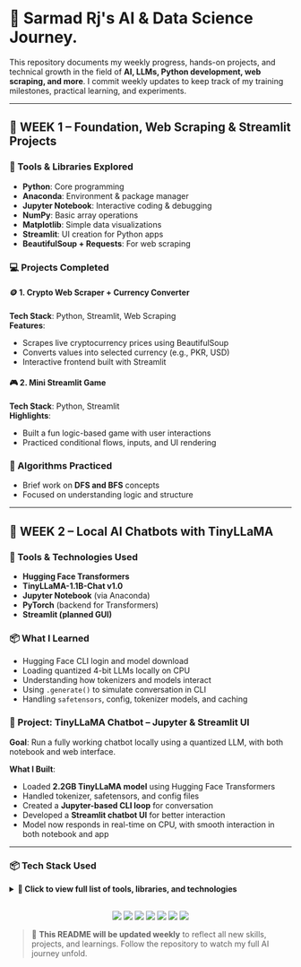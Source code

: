 <h1 align="left">🚀 Sarmad Rj's AI & Data Science Journey.</h1>

This repository documents my weekly progress, hands-on projects, and technical growth in the field of **AI, LLMs, Python development, web scraping, and more**. I commit weekly updates to keep track of my training milestones, practical learning, and experiments.

---

## 📅 WEEK 1 – Foundation, Web Scraping & Streamlit Projects

### 🔧 Tools & Libraries Explored
- **Python**: Core programming
- **Anaconda**: Environment & package manager
- **Jupyter Notebook**: Interactive coding & debugging
- **NumPy**: Basic array operations
- **Matplotlib**: Simple data visualizations
- **Streamlit**: UI creation for Python apps
- **BeautifulSoup + Requests**: For web scraping

### 💻 Projects Completed

#### 🪙 1. Crypto Web Scraper + Currency Converter  
**Tech Stack**: Python, Streamlit, Web Scraping  
**Features**:
- Scrapes live cryptocurrency prices using BeautifulSoup
- Converts values into selected currency (e.g., PKR, USD)
- Interactive frontend built with Streamlit

#### 🎮 2. Mini Streamlit Game  
**Tech Stack**: Python, Streamlit  
**Highlights**:
- Built a fun logic-based game with user interactions
- Practiced conditional flows, inputs, and UI rendering

### 🧠 Algorithms Practiced
- Brief work on **DFS and BFS** concepts
- Focused on understanding logic and structure

---

## 🤖 WEEK 2 – Local AI Chatbots with TinyLLaMA

### 🧰 Tools & Technologies Used
- **Hugging Face Transformers**
- **TinyLLaMA-1.1B-Chat v1.0**
- **Jupyter Notebook** (via Anaconda)
- **PyTorch** (backend for Transformers)
- **Streamlit (planned GUI)**

### 📦 What I Learned
- Hugging Face CLI login and model download
- Loading quantized 4-bit LLMs locally on CPU
- Understanding how tokenizers and models interact
- Using `.generate()` to simulate conversation in CLI
- Handling `safetensors`, config, tokenizer models, and caching

### 🧪 Project: TinyLLaMA Chatbot – Jupyter & Streamlit UI  

**Goal**: Run a fully working chatbot locally using a quantized LLM, with both notebook and web interface.

**What I Built**:
- Loaded **2.2GB TinyLLaMA model** using Hugging Face Transformers
- Handled tokenizer, safetensors, and config files
- Created a **Jupyter-based CLI loop** for conversation
- Developed a **Streamlit chatbot UI** for better interaction
- Model now responds in real-time on CPU, with smooth interaction in both notebook and app

---
### 📦 Tech Stack Used

<details>
<summary><strong>📘 Click to view full list of tools, libraries, and technologies</strong></summary>

<br>

| Category                    | Tools / Libraries / Technologies                              |
| --------------------------- | ------------------------------------------------------------- |
| **💻 Language**             | `Python 3.10` `Python 3.11` `Python 3.13`                                                 |
| **🧠 LLMs & AI**            | `Hugging Face Transformers`, `TinyLLaMA-1.1B-Chat`, `PyTorch` |
| **📊 Data & Visualization** | `NumPy`, `Matplotlib`                                         |
| **🌐 Web Scraping**         | `BeautifulSoup`, `Requests`                                   |
| **🧪 Model Optimization**   | `safetensors`, `Tokenizer`, `Quantized 4-bit LLM`             |
| **📓 Dev Environment**      | `Jupyter Notebook`, `Anaconda`                                |
| **🖼 UI Framework**         | `Streamlit` (Notebook & planned GUI)                          |

</details>
<br>

<p align="center">
  <!-- Royal Green Style Badges (Modern SVG) -->
<img src="https://img.shields.io/badge/Python-3-1f441a?style=for-the-badge&logo=python&logoColor=royalgreen" />
<img src="https://img.shields.io/badge/Streamlit-Framework-1f441a?style=for-the-badge&logo=streamlit&logoColor=royalgreen" />
<img src="https://img.shields.io/badge/Jupyter-Notebook-1f441a?style=for-the-badge&logo=jupyter&logoColor=royalgreen" />
<img src="https://img.shields.io/badge/Numpy-Library-1f441a?style=for-the-badge&logo=numpy&logoColor=royalgreen" />
<img src="https://img.shields.io/badge/Matplotlib-Graphing-1f441a?style=for-the-badge&logo=plotly&logoColor=royalgreen" />
<img src="https://img.shields.io/badge/Anaconda-Env-1f441a?style=for-the-badge&logo=anaconda&logoColor=royalgreen" />
<img src="https://img.shields.io/badge/Huggingface-TinyLLaMA-1f441a?style=for-the-badge&logo=huggingface&logoColor=royalgreen" />
<!-- <img src="https://img.shields.io/badge/GitHub-AI--Learning-1f441a?style=for-the-badge&logo=github&logoColor=royalgreen" /> -->
</p>

> 📌 **This README will be updated weekly** to reflect all new skills, projects, and learnings. Follow the repository to watch my full AI journey unfold.

